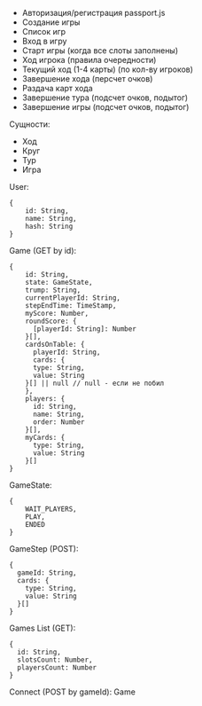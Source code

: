 - Авторизация/регистрация passport.js
- Создание игры
- Список игр
- Вход в игру
- Старт игры (когда все слоты заполнены)
- Ход игрока (правила очередности)
- Текущий ход (1-4 карты) (по кол-ву игроков)
- Завершение хода (персчет очков)
- Раздача карт хода
- Завершение тура (подсчет очков, подытог)
- Завершение игры (подсчет очков, подытог)

Сущности:
- Ход
- Круг
- Тур
- Игра

User:
```
{
	id: String,
	name: String,
	hash: String
}
```

Game (GET by id):
```
{
	id: String,
	state: GameState,
	trump: String,
	currentPlayerId: String,
	stepEndTime: TimeStamp,
	myScore: Number,
	roundScore: {
	  [playerId: String]: Number
	}[],
	cardsOnTable: {
	  playerId: String,
	  cards: {
      type: String,
      value: String
    }[] || null // null - если не побил
	},
	players: {
	  id: String,
	  name: String,
	  order: Number
	}[],
	myCards: {
	  type: String,
	  value: String
	}[]
}
```

GameState:
```
{
	WAIT_PLAYERS,
	PLAY,
	ENDED
}
```

GameStep (POST):
```
{
  gameId: String,
  cards: {
    type: String,
    value: String
  }[]
}
```

Games List (GET):
```
{
  id: String,
  slotsCount: Number,
  playersCount: Number
}
```

Connect (POST by gameId): Game
